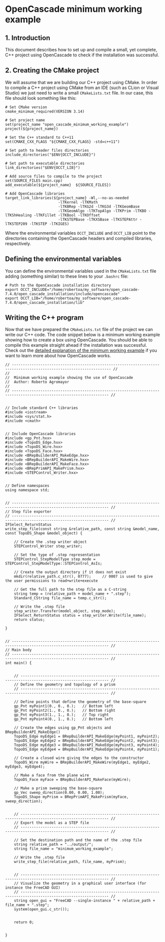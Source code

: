 # OpenCascade minimum working example

## 1. Introduction

This document describes how to set up and compile a small, yet complete, C++ project using OpenCascade to check if the installation was successful.

## 2. Creating the CMake project

We will assume that we are building our C++ project using CMake. In order to compile a C++ project using CMake from an IDE (such as CLion or Visual Studio) we just need to write a small `CMakeLists.txt` file. In our case, this file should look something like this:


	# Set CMake version
	cmake_minimum_required(VERSION 3.14)

	# Set project name
	set(project_name "open_cascade_minimum_working_example")
	project(${project_name})

	# Set the C++ standard to C++11
	set(CMAKE_CXX_FLAGS "${CMAKE_CXX_FLAGS} -std=c++11")

	# Set path to header files directories
	include_directories("$ENV{OCCT_INCLUDE}")

	# Set path to executable directories
	link_directories("$ENV{OCCT_LIB}")

	# Add source files to compile to the project
	set(SOURCE_FILES main.cpp)
	add_executable(${project_name}  ${SOURCE_FILES})

	# Add OpenCascade libraries
	target_link_libraries(${project_name} -Wl,--no-as-needed
							-lTKernel -lTKMath
							-lTKBRep -lTKG2d -lTKG3d -lTKGeomBase
							-lTKGeomAlgo -lTKTopAlgo -lTKPrim -lTKBO -lTKShHealing -lTKFillet -lTKBool -lTKOffset
							-lTKSTEPBase -lTKXSBase -lTKSTEPAttr -lTKSTEP209 -lTKSTEP -lTKIGES)


Where the environmental variables `OCCT_INCLUDE` and `OCCT_LIB` point to the directories containing the OpenCascade headers and compiled libraries, respectively.


## Defining the environmental variables
You can define the environmental variables used in the `CMakeLists.txt` file adding (something similar) to these lines to your `.bashrc` file:

	# Path to the OpenCascade installation directory
	export OCCT_INCLUDE="/home/robertoa/my_software/open_cascade-7.4.0/open_cascade_installation/include/opencascade"
	export OCCT_LIB="/home/robertoa/my_software/open_cascade-7.4.0/open_cascade_installation/lib"



## Writing the C++ program

Now that we have prepared the `CMakeLists.txt` file of the project we can write our C++ code.
The code snippet below is a minimum working example showing how to create a box using OpenCascade.
You should be able to compile this example straight ahead if the installation was successful.
Check out the [detailed explanation of the minimum working example](./open_cascade_minimum_working_example_explanation.md) if you want to learn more about how OpenCascade works. 




	// ------------------------------------------------------------------------------------------------------------------- //
	//
	//  Minimum working example showing the use of OpenCascade
	//  Author: Roberto Agromayor
	//
	// ------------------------------------------------------------------------------------------------------------------ //


	// Include standard C++ libraries
	#include <iostream>
	#include <sys/stat.h>
	#include <cmath>


	// Include OpenCascade libraries
	#include <gp_Pnt.hxx>
	#include <TopoDS_Edge.hxx>
	#include <TopoDS_Wire.hxx>
	#include <TopoDS_Face.hxx>
	#include <BRepBuilderAPI_MakeEdge.hxx>
	#include <BRepBuilderAPI_MakeWire.hxx>
	#include <BRepBuilderAPI_MakeFace.hxx>
	#include <BRepPrimAPI_MakePrism.hxx>
	#include <STEPControl_Writer.hxx>


	// Define namespaces
	using namespace std;


	// ------------------------------------------------------------------------------------------------------------------ //
	// Step file exporter
	// ------------------------------------------------------------------------------------------------------------------ //
	IFSelect_ReturnStatus
	write_step_file(const string &relative_path, const string &model_name, const TopoDS_Shape &model_object) {

	    // Create the .step writer object
	    STEPControl_Writer step_writer;

	    // Set the type of .step representation
	    STEPControl_StepModelType step_mode = STEPControl_StepModelType::STEPControl_AsIs;

	    // Create the output directory if it does not exist
	    mkdir(relative_path.c_str(), 0777);     // 0007 is used to give the user permissions to read+write+execute

	    // Get the full path to the step file as a C-string
	    string temp = (relative_path + model_name + ".step");
	    Standard_CString file_name = temp.c_str();

	    // Write the .step file
	    step_writer.Transfer(model_object, step_mode);
	    IFSelect_ReturnStatus status = step_writer.Write(file_name);
	    return status;

	}


	// ------------------------------------------------------------------------------------------------------------------ //
	// Main body
	// ------------------------------------------------------------------------------------------------------------------ //
	int main() {

	    
	    // -------------------------------------------------------------------------------------------------------------- //
	    // Define the geometry and topology of a prism
	    // -------------------------------------------------------------------------------------------------------------- //

	    // Define points that define the geometry of the base-square
	    gp_Pnt myPoint1(0., 0., 0.);   // Bottom left
	    gp_Pnt myPoint2(1., 0., 0.);   // Bottom right
	    gp_Pnt myPoint3(1., 1., 0.);   // Top right
	    gp_Pnt myPoint4(0., 1., 0.);   // Bottom left

	    // Create the edges using gp_Pnt objects and BRepBuilderAPI_MakeEdge()
	    TopoDS_Edge myEdge1 = BRepBuilderAPI_MakeEdge(myPoint1, myPoint2);
	    TopoDS_Edge myEdge2 = BRepBuilderAPI_MakeEdge(myPoint2, myPoint3);
	    TopoDS_Edge myEdge3 = BRepBuilderAPI_MakeEdge(myPoint3, myPoint4);
	    TopoDS_Edge myEdge4 = BRepBuilderAPI_MakeEdge(myPoint4, myPoint1);

	    // Create a closed wire giving the edges to the constructor
	    TopoDS_Wire myWire = BRepBuilderAPI_MakeWire(myEdge1, myEdge2, myEdge3, myEdge4);

	    // Make a face from the plane wire
	    TopoDS_Face myFace = BRepBuilderAPI_MakeFace(myWire);

	    // Make a prism sweeping the base-square
	    gp_Vec sweep_direction(0.00, 0.00, 1.00);
	    TopoDS_Shape myPrism = BRepPrimAPI_MakePrism(myFace, sweep_direction);


	    // -------------------------------------------------------------------------------------------------------------- //
	    // Export the model as a STEP file
	    // -------------------------------------------------------------------------------------------------------------- //

	    // Set the destination path and the name of the .step file
	    string relative_path = "../output/";
	    string file_name = "minimum_working_example";

	    // Write the .step file
	    write_step_file(relative_path, file_name, myPrism);


	    // -------------------------------------------------------------------------------------------------------------- //
	    // Visualize the geometry in a graphical user interface (for instance the FreeCAD GUI)
	    // -------------------------------------------------------------------------------------------------------------- //
	    string open_gui = "FreeCAD --single-instance " + relative_path + file_name + ".step";
	    system(open_gui.c_str());


	    return 0;


	}



